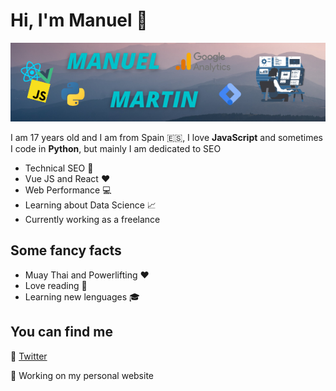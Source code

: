 # Hi, I'm Manuel :punch:

![Manuel Presentacion](./manu.png)

I am 17 years old and I am from Spain :es:, I love **JavaScript** and sometimes I code in **Python**, but mainly I am dedicated to SEO

- Technical SEO :hammer:
- Vue JS and React :hearts:
- Web Performance :computer:
- Learning about Data Science :chart_with_upwards_trend:
- Currently working as a freelance

## Some fancy facts

- Muay Thai and Powerlifting :hearts:
- Love reading :blue_book:
- Learning new lenguages :mortar_board:

## You can find me

:link: [Twitter](https://twitter.com/Manu_200476)

:link: Working on my personal website



